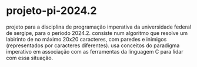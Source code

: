 # projeto-pi-2024.2
 projeto para a disciplina de programação imperativa da universidade federal de sergipe, para o período 2024.2.
 consiste num algoritmo que resolve um labirinto de no máximo 20x20 caracteres, com paredes e inimigos (representados por caracteres diferentes).
 usa conceitos do paradigma imperativo em associação com as ferramentas da linguagem C para lidar com essa situação.
